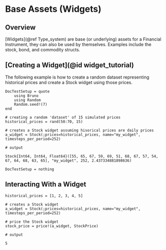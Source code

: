 # Base Assets (Widgets)

## Overview 
[Widgets](@ref Type_system) are base (or underlying) assets for a Financial Instrument, they can also be used by themselves. Examples include the stock, bond, and commodity structs. 

## [Creating a Widget](@id widget_tutorial)
The following example is how to create a random dataset representing historical prices and create a Stock widget using those prices. 
```@meta
DocTestSetup = quote
    using Bruno
    using Random
    Random.seed!(7)
end
```

```jldoctest; output = false
# creating a random 'dataset' of 15 simulated prices
historical_prices = rand(50:70, 15)

# creates a Stock widget assuming hisorical prices are daily prices
a_widget = Stock(;prices=historical_prices, name="my_widget", timesteps_per_period=252)

# output

Stock{Int64, Int64, Float64}([55, 65, 67, 59, 69, 51, 68, 67, 57, 54, 67, 64, 68, 63, 65], "my_widget", 252, 2.437334881898636)

```

```@meta
DocTestSetup = nothing
```

## Interacting With a Widget
```jldoctest; output = false, setup = :(using Bruno)
historical_prices = [1, 2, 3, 4, 5]

# creates a Stock widget
a_widget = Stock(;prices=historical_prices, name="my_widget", timesteps_per_period=252)

# price the Stock widget
stock_price = price!(a_widget, StockPrice)

# output

5
```

